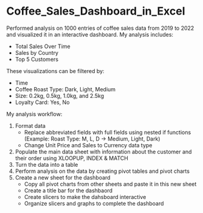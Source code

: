 # Coffee_Sales_Dashboard_in_Excel

Performed analysis on 1000 entries of coffee sales data from 2019 to 2022 and visualized it in an interactive dashboard. My analysis includes: 
- Total Sales Over Time
- Sales by Country
- Top 5 Customers

These visualizations can be filtered by:
- Time
- Coffee Roast Type: Dark, Light, Medium
- Size: 0.2kg, 0.5kg, 1.0kg, and 2.5kg
- Loyalty Card: Yes, No

My analysis workflow: 
1. Format data
   - Replace abbreviated fields with full fields using nested if functions (Example: Roast Type: M, L, D -> Medium, Light, Dark)
   - Change Unit Price and Sales to Currency data type
2. Populate the main data sheet with information about the customer and their order using XLOOPUP, INDEX & MATCH
3. Turn the data into a table
4. Perform analysis on the data by creating pivot tables and pivot charts
5. Create a new sheet for the dashboard
   - Copy all pivot charts from other sheets and paste it in this new sheet
   - Create a title bar for the dashbaord
   - Create slicers to make the dahsboard interactive
   - Organize slicers and graphs to complete the dashboard
  
   
